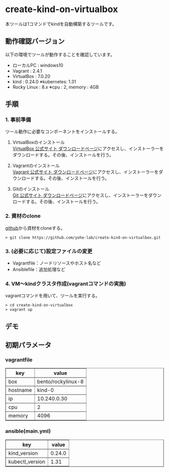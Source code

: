 # create-kind-on-virtualbox
本ツールは1コマンドでkindを自動構築するツールです。

## 動作確認バージョン
以下の環境でツールが動作することを確認しています。
- ローカルPC : windows10
- Vagrant : 2.4.1
- VirtualBox : 7.0.20
- kind : 0.24.0        ※kubernetes: 1.31
- Rocky Linux : 8.x    ※cpu : 2, memory : 4GB

## 手順

### 1. 事前準備
ツール動作に必要なコンポーネントをインストールする。

1. VirtualBoxのインストール  
[VirtualBox 公式サイト ダウンロードページ](https://www.virtualbox.org/wiki/Downloads)にアクセスし、インストーラーをダウンロードする。その後、インストールを行う。

2. Vagrantのインストール  
[Vagrant 公式サイト ダウンロードページ](https://developer.hashicorp.com/vagrant/install?product_intent=vagrant)にアクセスし、インストーラーをダウンロードする。その後、インストールを行う。

3. Gitのインストール  
[Git 公式サイト ダウンロードページ](https://gitforwindows.org/)にアクセスし、インストーラーをダウンロードする。その後、インストールを行う。

### 2. 資材のclone
[github](https://github.com/yohe-lab/create-kind-on-virtualbox)から資材をcloneする。
```
> git clone https://github.com/yohe-lab/create-kind-on-virtualbox.git
```

### 3. (必要に応じて)設定ファイルの変更
- Vagrantfile：ノードリソースやホスト名など
- Ansiblefile：追加処理など

### 4. VM～kindクラスタ作成(vagrantコマンドの実施)
vagrantコマンドを用いて、ツールを実行する。
```
> cd create-kind-on-virtualbox
> vagrant up
```

## デモ


## 初期パラメータ

### vagrantfile  

<table border="1">
  <tr>
    <th>key</th>
    <th>value</th>
  </tr>
  <tr>
    <td>box</td>
    <td>bento/rockylinux-8</td>
  </tr>
  <tr>
    <td>hostname</td>
    <td>kind-0</td>
  </tr>
    <tr>
    <td>ip</td>
    <td>10.240.0.30</td>
  </tr>
    <tr>
    <td>cpu</td>
    <td>2</td>
  </tr>
    </tr>
    <tr>
    <td>memory</td>
    <td>4096</td>
  </tr>
</table>

### ansible(main.yml)
<table border="1">
  <tr>
    <th>key</th>
    <th>value</th>
  </tr>
  <tr>
    <td>kind_version</td>
    <td>0.24.0</td>
  </tr>
  <tr>
    <td>kubectl_version</td>
    <td>1.31</td>
  </tr>
